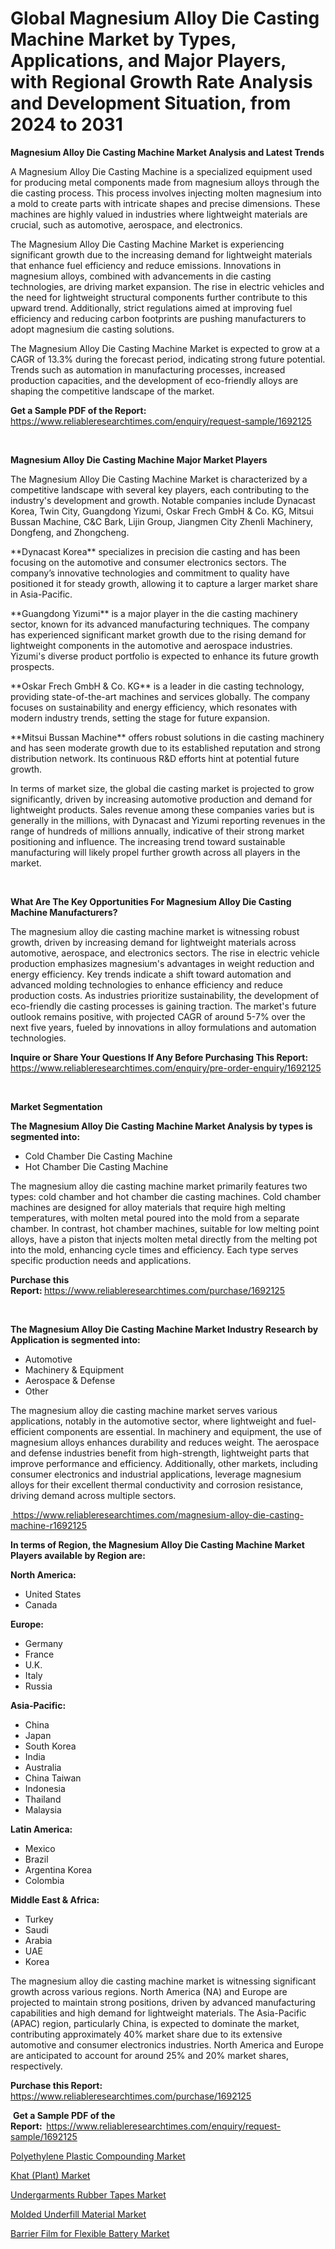 <p><h1>Global Magnesium Alloy Die Casting Machine Market by Types, Applications, and Major Players, with Regional Growth Rate Analysis and Development Situation, from 2024 to 2031</h1></p><p><strong>Magnesium Alloy Die Casting Machine Market Analysis and Latest Trends</strong></p>
<p><p>A Magnesium Alloy Die Casting Machine is a specialized equipment used for producing metal components made from magnesium alloys through the die casting process. This process involves injecting molten magnesium into a mold to create parts with intricate shapes and precise dimensions. These machines are highly valued in industries where lightweight materials are crucial, such as automotive, aerospace, and electronics.</p><p>The Magnesium Alloy Die Casting Machine Market is experiencing significant growth due to the increasing demand for lightweight materials that enhance fuel efficiency and reduce emissions. Innovations in magnesium alloys, combined with advancements in die casting technologies, are driving market expansion. The rise in electric vehicles and the need for lightweight structural components further contribute to this upward trend. Additionally, strict regulations aimed at improving fuel efficiency and reducing carbon footprints are pushing manufacturers to adopt magnesium die casting solutions.</p><p>The Magnesium Alloy Die Casting Machine Market is expected to grow at a CAGR of 13.3% during the forecast period, indicating strong future potential. Trends such as automation in manufacturing processes, increased production capacities, and the development of eco-friendly alloys are shaping the competitive landscape of the market.</p></p>
<p><strong>Get a Sample PDF of the Report:&nbsp;</strong> <a href="https://www.reliableresearchtimes.com/enquiry/request-sample/1692125?utm_campaign=1386&utm_medium=2&utm_source=Github&utm_content=ia&utm_term=18102024&utm_id=magnesium-alloy-die-casting-machine">https://www.reliableresearchtimes.com/enquiry/request-sample/1692125</a></p>
<p>&nbsp;</p>
<p><strong>Magnesium Alloy Die Casting Machine Major Market Players</strong></p>
<p><p>The Magnesium Alloy Die Casting Machine Market is characterized by a competitive landscape with several key players, each contributing to the industry's development and growth. Notable companies include Dynacast Korea, Twin City, Guangdong Yizumi, Oskar Frech GmbH & Co. KG, Mitsui Bussan Machine, C&C Bark, Lijin Group, Jiangmen City Zhenli Machinery, Dongfeng, and Zhongcheng.</p><p>**Dynacast Korea** specializes in precision die casting and has been focusing on the automotive and consumer electronics sectors. The company’s innovative technologies and commitment to quality have positioned it for steady growth, allowing it to capture a larger market share in Asia-Pacific.</p><p>**Guangdong Yizumi** is a major player in the die casting machinery sector, known for its advanced manufacturing techniques. The company has experienced significant market growth due to the rising demand for lightweight components in the automotive and aerospace industries. Yizumi's diverse product portfolio is expected to enhance its future growth prospects.</p><p>**Oskar Frech GmbH & Co. KG** is a leader in die casting technology, providing state-of-the-art machines and services globally. The company focuses on sustainability and energy efficiency, which resonates with modern industry trends, setting the stage for future expansion.</p><p>**Mitsui Bussan Machine** offers robust solutions in die casting machinery and has seen moderate growth due to its established reputation and strong distribution network. Its continuous R&D efforts hint at potential future growth.</p><p>In terms of market size, the global die casting market is projected to grow significantly, driven by increasing automotive production and demand for lightweight products. Sales revenue among these companies varies but is generally in the millions, with Dynacast and Yizumi reporting revenues in the range of hundreds of millions annually, indicative of their strong market positioning and influence. The increasing trend toward sustainable manufacturing will likely propel further growth across all players in the market.</p></p>
<p>&nbsp;</p>
<p><strong>What Are The Key Opportunities For Magnesium Alloy Die Casting Machine Manufacturers?</strong></p>
<p><p>The magnesium alloy die casting machine market is witnessing robust growth, driven by increasing demand for lightweight materials across automotive, aerospace, and electronics sectors. The rise in electric vehicle production emphasizes magnesium's advantages in weight reduction and energy efficiency. Key trends indicate a shift toward automation and advanced molding technologies to enhance efficiency and reduce production costs. As industries prioritize sustainability, the development of eco-friendly die casting processes is gaining traction. The market's future outlook remains positive, with projected CAGR of around 5-7% over the next five years, fueled by innovations in alloy formulations and automation technologies.</p></p>
<p><strong>Inquire or Share Your Questions If Any Before Purchasing This Report:</strong> <a href="https://www.reliableresearchtimes.com/enquiry/pre-order-enquiry/1692125?utm_campaign=1386&utm_medium=2&utm_source=Github&utm_content=ia&utm_term=18102024&utm_id=magnesium-alloy-die-casting-machine">https://www.reliableresearchtimes.com/enquiry/pre-order-enquiry/1692125</a></p>
<p>&nbsp;</p>
<p><strong>Market Segmentation</strong></p>
<p><strong>The Magnesium Alloy Die Casting Machine Market Analysis by types is segmented into:</strong></p>
<p><ul><li>Cold Chamber Die Casting Machine</li><li>Hot Chamber Die Casting Machine</li></ul></p>
<p><p>The magnesium alloy die casting machine market primarily features two types: cold chamber and hot chamber die casting machines. Cold chamber machines are designed for alloy materials that require high melting temperatures, with molten metal poured into the mold from a separate chamber. In contrast, hot chamber machines, suitable for low melting point alloys, have a piston that injects molten metal directly from the melting pot into the mold, enhancing cycle times and efficiency. Each type serves specific production needs and applications.</p></p>
<p><strong>Purchase this Report:&nbsp;</strong><a href="https://www.reliableresearchtimes.com/purchase/1692125?utm_campaign=1386&utm_medium=2&utm_source=Github&utm_content=ia&utm_term=18102024&utm_id=magnesium-alloy-die-casting-machine">https://www.reliableresearchtimes.com/purchase/1692125</a></p>
<p>&nbsp;</p>
<p><strong>The Magnesium Alloy Die Casting Machine Market Industry Research by Application is segmented into:</strong></p>
<p><ul><li>Automotive</li><li>Machinery & Equipment</li><li>Aerospace & Defense</li><li>Other</li></ul></p>
<p><p>The magnesium alloy die casting machine market serves various applications, notably in the automotive sector, where lightweight and fuel-efficient components are essential. In machinery and equipment, the use of magnesium alloys enhances durability and reduces weight. The aerospace and defense industries benefit from high-strength, lightweight parts that improve performance and efficiency. Additionally, other markets, including consumer electronics and industrial applications, leverage magnesium alloys for their excellent thermal conductivity and corrosion resistance, driving demand across multiple sectors.</p></p>
<p><a href="https://www.reliableresearchtimes.com/magnesium-alloy-die-casting-machine-r1692125?utm_campaign=1386&utm_medium=2&utm_source=Github&utm_content=ia&utm_term=18102024&utm_id=magnesium-alloy-die-casting-machine">&nbsp;https://www.reliableresearchtimes.com/magnesium-alloy-die-casting-machine-r1692125</a></p>
<p><strong>In terms of Region, the Magnesium Alloy Die Casting Machine Market Players available by Region are:</strong></p>
<p>
    <p> <strong> North America: </strong>
        <ul>
            <li>United States</li>
            <li>Canada</li>
        </ul>
        </p> 
    <p> <strong> Europe: </strong>
        <ul>
            <li>Germany</li>
            <li>France</li>
            <li>U.K.</li>
            <li>Italy</li>
            <li>Russia</li>
        </ul>
        </p> 
    <p> <strong> Asia-Pacific: </strong>
        <ul>
            <li>China</li>
            <li>Japan</li>
            <li>South Korea</li>
            <li>India</li>
            <li>Australia</li>
            <li>China Taiwan</li>
            <li>Indonesia</li>
            <li>Thailand</li>
            <li>Malaysia</li>
        </ul>
        </p> 
    <p> <strong> Latin America: </strong>
        <ul>
            <li>Mexico</li>
            <li>Brazil</li>
            <li>Argentina Korea</li>
            <li>Colombia</li>
        </ul>
        </p> 
    <p> <strong> Middle East & Africa: </strong>
        <ul>
            <li>Turkey</li>
            <li>Saudi</li>
            <li>Arabia</li>
            <li>UAE</li>
            <li>Korea</li>
        </ul>
    </p>
    </p>
<p><p>The magnesium alloy die casting machine market is witnessing significant growth across various regions. North America (NA) and Europe are projected to maintain strong positions, driven by advanced manufacturing capabilities and high demand for lightweight materials. The Asia-Pacific (APAC) region, particularly China, is expected to dominate the market, contributing approximately 40% market share due to its extensive automotive and consumer electronics industries. North America and Europe are anticipated to account for around 25% and 20% market shares, respectively.</p></p>
<p><strong>Purchase this Report: </strong><a href="https://www.reliableresearchtimes.com/purchase/1692125?utm_campaign=1386&utm_medium=2&utm_source=Github&utm_content=ia&utm_term=18102024&utm_id=magnesium-alloy-die-casting-machine">https://www.reliableresearchtimes.com/purchase/1692125</a></p>
<p>&nbsp;<strong>Get a Sample PDF of the Report:&nbsp;&nbsp;</strong><a href="https://www.reliableresearchtimes.com/enquiry/request-sample/1692125?utm_campaign=1386&utm_medium=2&utm_source=Github&utm_content=ia&utm_term=18102024&utm_id=magnesium-alloy-die-casting-machine">https://www.reliableresearchtimes.com/enquiry/request-sample/1692125</a></p>
<p><strong></strong></p>
<p><p><a href="https://www.linkedin.com/pulse/polyethylene-plastic-compounding-market-essentials-key-9fubc?utm_campaign=1386&utm_medium=2&utm_source=Github&utm_content=ia&utm_term=18102024&utm_id=magnesium-alloy-die-casting-machine">Polyethylene Plastic Compounding Market</a></p><p><a href="https://www.linkedin.com/pulse/khat-plant-sector-surge-135-growth-roadmap-2031-topicsco-jckff?utm_campaign=1386&utm_medium=2&utm_source=Github&utm_content=ia&utm_term=18102024&utm_id=magnesium-alloy-die-casting-machine">Khat (Plant) Market</a></p><p><a href="https://www.linkedin.com/pulse/strategic-market-insights-navigating-global-undergarments-yxewc?utm_campaign=1386&utm_medium=2&utm_source=Github&utm_content=ia&utm_term=18102024&utm_id=magnesium-alloy-die-casting-machine">Undergarments Rubber Tapes Market</a></p><p><a href="https://www.linkedin.com/pulse/molded-underfill-material-market-research-report-2024-2031-8fabc?utm_campaign=1386&utm_medium=2&utm_source=Github&utm_content=ia&utm_term=18102024&utm_id=magnesium-alloy-die-casting-machine">Molded Underfill Material Market</a></p><p><a href="https://www.linkedin.com/pulse/barrier-film-flexible-battery-spectrum-usage-patterns-sector-e2ayc?utm_campaign=1386&utm_medium=2&utm_source=Github&utm_content=ia&utm_term=18102024&utm_id=magnesium-alloy-die-casting-machine">Barrier Film for Flexible Battery Market</a></p></p>